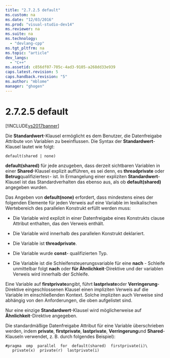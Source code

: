 ```yaml
---
title: "2.7.2.5 default"
ms.custom: na
ms.date: "12/03/2016"
ms.prod: "visual-studio-dev14"
ms.reviewer: na
ms.suite: na
ms.technology: 
  - "devlang-cpp"
ms.tgt_pltfrm: na
ms.topic: "article"
dev_langs: 
  - "C++"
ms.assetid: c856df07-705c-4ad3-9105-a268dd33e939
caps.latest.revision: 5
caps.handback.revision: "5"
ms.author: "mblome"
manager: "ghogen"
---
```

# 2.7.2.5 default
[!INCLUDE[vs2017banner](../../assembler/inline/includes/vs2017banner.md)]

Die **Standardwert**\-Klausel ermöglicht es dem Benutzer, die Datenfreigabe Attribute von Variablen zu beeinflussen.  Die Syntax der **Standardwert**\-Klausel lautet wie folgt:  
  
```  
default(shared | none)  
```  
  
 **default\(shared\)** für jede anzugeben, dass derzeit sichtbaren Variablen in einer **Shared**\-Klausel explizit aufführen, es sei denn, es **threadprivate** oder **Betrug**qualifiziertes`t`\- ist.  In Ermangelung einer expliziten **Standardwert**\-Klausel ist das Standardverhalten das ebenso aus, als ob **default\(shared\)** angegeben wurden.  
  
 Das Angeben von **default\(none\)** erfordert, dass mindestens eines der folgenden Elemente für jeden Verweis auf eine Variable im lexikalischen Wertebereich des parallelen Konstrukt erfüllt werden muss:  
  
-   Die Variable wird explizit in einer Datenfreigabe eines Konstrukts clause Attribut enthalten, das den Verweis enthält.  
  
-   Die Variable wird innerhalb des parallelen Konstrukt deklariert.  
  
-   Die Variable ist **threadprivate**.  
  
-   Die Variable wurde **const**\- qualifizierten Typ.  
  
-   Die Variable ist die Schleifensteuerungsvariable für eine **nach** \- Schleife unmittelbar folgt **nach** oder **für Ähnlichkeit**\-Direktive und der variablen Verweis wird innerhalb der Schleife.  
  
 Eine Variable auf **firstprivate**angibt, führt **lastprivate**oder **Verringerung**\-Direktive eingeschlossenen Klausel einen impliziten Verweis auf die Variable im einschließenden Kontext.  Solche impliziten auch Verweise sind abhängig von den Anforderungen, die oben aufgelistet sind.  
  
 Nur eine einzige **Standardwert**\-Klausel wird möglicherweise auf **Ähnlichkeit**\-Direktive angegeben.  
  
 Die standardmäßige Datenfreigabe Attribut für eine Variable überschrieben werden, indem **private**, **firstprivate**, **lastprivate**, **Verringerung**und **Shared**\-Klauseln verwendet, z. B. durch folgendes Beispiel\):  
  
```  
#pragma  omp  parallel  for  default(shared)  firstprivate(i)\  
   private(x)  private(r)  lastprivate(i)  
```